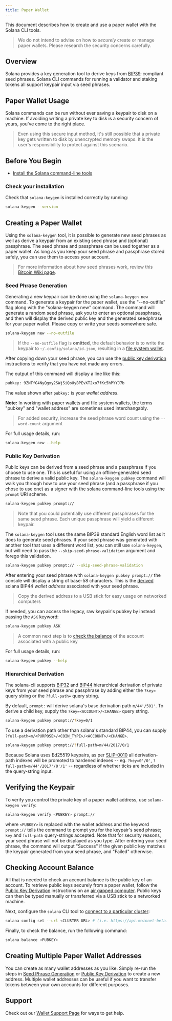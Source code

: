 ```yaml
---
title: Paper Wallet
---
```


This document describes how to create and use a paper wallet with the Solana CLI
tools.

> We do not intend to advise on how to _securely_ create or manage paper wallets. Please research the security concerns carefully.

## Overview

Solana provides a key generation tool to derive keys from
[BIP39](https://github.com/bitcoin/bips/blob/master/bip-0039.mediawiki)-compliant
seed phrases. Solana CLI commands for running a validator and staking tokens all
support keypair input via seed phrases.

## Paper Wallet Usage

Solana commands can be run without ever saving a keypair to disk on a machine.
If avoiding writing a private key to disk is a security concern of yours, you've
come to the right place.

> Even using this secure input method, it's still possible that a private key gets written to disk by unencrypted memory swaps. It is the user's responsibility to protect against this scenario.

## Before You Begin

- [Install the Solana command-line tools](../cli/install-solana-cli-tools.md)

### Check your installation

Check that `solana-keygen` is installed correctly by running:

```bash
solana-keygen --version
```

## Creating a Paper Wallet

Using the `solana-keygen` tool, it is possible to generate new seed phrases as
well as derive a keypair from an existing seed phrase and (optional) passphrase.
The seed phrase and passphrase can be used together as a paper wallet. As long
as you keep your seed phrase and passphrase stored safely, you can use them to
access your account.

> For more information about how seed phrases work, review this [Bitcoin Wiki page](https://en.bitcoin.it/wiki/Seed_phrase).

### Seed Phrase Generation

Generating a new keypair can be done using the `solana-keygen new` command. To
generate a keypair for the paper wallet, use the "--no-outfile" flag along 
with the "solana-keygen new" command. The command will generate a random seed 
phrase, ask you to enter an optional passphrase, and then will display the 
derived public key and the generated seedphrase for your paper wallet. Please 
copy or write your seeds somewhere safe.


```bash
solana-keygen new --no-outfile
```

> If the `--no-outfile` flag is **omitted**, the default behavior is to write the keypair to `~/.config/solana/id.json`, resulting in a [file system wallet](file-system-wallet.md).

After copying down your seed phrase, you can use the
[public key derivation](#public-key-derivation) instructions to verify that you have not made any errors.

The output of this command will display a line like this:

```bash
pubkey: 9ZNTfG4NyQgxy2SWjSiQoUyBPEvXT2xo7fKc5hPYYJ7b
```

The value shown after `pubkey:` is your _wallet address_.

**Note:** In working with paper wallets and file system wallets, the terms "pubkey"
and "wallet address" are sometimes used interchangably.

> For added security, increase the seed phrase word count using the `--word-count` argument

For full usage details, run:

```bash
solana-keygen new --help
```


### Public Key Derivation

Public keys can be derived from a seed phrase and a passphrase if you choose to
use one. This is useful for using an offline-generated seed phrase to derive a
valid public key. The `solana-keygen pubkey` command will walk you through how
to use your seed phrase (and a passphrase if you chose to use one) as a signer
with the solana command-line tools using the `prompt` URI scheme.

```bash
solana-keygen pubkey prompt://
```

> Note that you could potentially use different passphrases for the same seed phrase. Each unique passphrase will yield a different keypair.

The `solana-keygen` tool uses the same BIP39 standard English word list as it
does to generate seed phrases. If your seed phrase was generated with another
tool that uses a different word list, you can still use `solana-keygen`, but
will need to pass the `--skip-seed-phrase-validation` argument and forego this
validation.

```bash
solana-keygen pubkey prompt:// --skip-seed-phrase-validation
```

After entering your seed phrase with `solana-keygen pubkey prompt://` the console
will display a string of base-58 characters. This is the [derived](#hierarchical-derivation) solana BIP44 _wallet address_
associated with your seed phrase.

> Copy the derived address to a USB stick for easy usage on networked computers

If needed, you can access the legacy, raw keypair's pubkey by instead passing the `ASK` keyword:

```bash
solana-keygen pubkey ASK
```

> A common next step is to [check the balance](#checking-account-balance) of the account associated with a public key

For full usage details, run:

```bash
solana-keygen pubkey --help
```

### Hierarchical Derivation

The solana-cli supports
[BIP32](https://github.com/bitcoin/bips/blob/master/bip-0032.mediawiki) and
[BIP44](https://github.com/bitcoin/bips/blob/master/bip-0044.mediawiki)
hierarchical derivation of private keys from your seed phrase and passphrase by
adding either the `?key=` query string or the `?full-path=` query string.

By default, `prompt:` will derive solana's base derivation path `m/44'/501'`. To
derive a child key, supply the `?key=<ACCOUNT>/<CHANGE>` query string.

```bash
solana-keygen pubkey prompt://?key=0/1
```

To use a derivation path other than solana's standard BIP44, you can supply `?full-path=m/<PURPOSE>/<COIN_TYPE>/<ACCOUNT>/<CHANGE>`.

```bash
solana-keygen pubkey prompt://?full-path=m/44/2017/0/1
```

Because Solana uses Ed25519 keypairs, as per
[SLIP-0010](https://github.com/satoshilabs/slips/blob/master/slip-0010.md) all
derivation-path indexes will be promoted to hardened indexes -- eg.
`?key=0'/0'`, `?full-path=m/44'/2017'/0'/1'` -- regardless of whether ticks are
included in the query-string input.

## Verifying the Keypair

To verify you control the private key of a paper wallet address, use
`solana-keygen verify`:

```bash
solana-keygen verify <PUBKEY> prompt://
```

where `<PUBKEY>` is replaced with the wallet address and the keyword `prompt://`
tells the command to prompt you for the keypair's seed phrase; `key` and
`full-path` query-strings accepted. Note that for security reasons, your seed
phrase will not be displayed as you type. After entering your seed phrase, the
command will output "Success" if the given public key matches the keypair
generated from your seed phrase, and "Failed" otherwise.

## Checking Account Balance

All that is needed to check an account balance is the public key of an account.
To retrieve public keys securely from a paper wallet, follow the
[Public Key Derivation](#public-key-derivation) instructions on an
[air gapped computer](<https://en.wikipedia.org/wiki/Air_gap_(networking)>).
Public keys can then be typed manually or transferred via a USB stick to a
networked machine.

Next, configure the `solana` CLI tool to
[connect to a particular cluster](../cli/choose-a-cluster.md):

```bash
solana config set --url <CLUSTER URL> # (i.e. https://api.mainnet-beta.solana.com)
```

Finally, to check the balance, run the following command:

```bash
solana balance <PUBKEY>
```

## Creating Multiple Paper Wallet Addresses

You can create as many wallet addresses as you like. Simply re-run the
steps in [Seed Phrase Generation](#seed-phrase-generation) or
[Public Key Derivation](#public-key-derivation) to create a new address.
Multiple wallet addresses can be useful if you want to transfer tokens between
your own accounts for different purposes.

## Support

Check out our [Wallet Support Page](support.md) for ways to get help.
